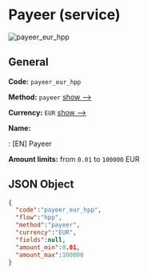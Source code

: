 
# Payeer (service) 
![payeer_eur_hpp](https://static.openfintech.io/payment_methods/payeer_eur_hpp/logo.svg?w=400&c=v0.59.26#w200)  

## General 
 
**Code:** `payeer_eur_hpp` 
 
**Method:** `payeer` 
 [show -->](/payment-methods/payeer/) 
 
**Currency:** `EUR` [show -->](/currencies/EUR/) 
 
**Name:** 
 
:	[EN] Payeer 
 
**Amount limits:** from `0.01` to `100000` EUR 

## JSON Object 

```json
{
  "code":"payeer_eur_hpp",
  "flow":"hpp",
  "method":"payeer",
  "currency":"EUR",
  "fields":null,
  "amount_min":0.01,
  "amount_max":100000
}
```  
